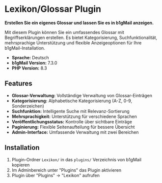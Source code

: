 # Lexikon/Glossar Plugin

**Erstellen Sie ein eigenes Glossar und lassen Sie es in b1gMail anzeigen.**

Mit diesem Plugin können Sie ein umfassendes Glossar mit Begriffserklärungen erstellen. Es bietet Kategorisierung, Suchfunktionalität, mehrsprachige Unterstützung und flexible Anzeigeoptionen für Ihre b1gMail-Installation.

- **Sprache:** Deutsch
- **b1gMail Version:** 7.3.0
- **PHP Version:** 8.3

## Features

- **Glossar-Verwaltung:** Vollständige Verwaltung von Glossar-Einträgen
- **Kategorisierung:** Alphabetische Kategorisierung (A-Z, 0-9, Sonderzeichen)
- **Suchfunktion:** Intelligente Suche mit Relevanz-Sortierung
- **Mehrsprachigkeit:** Unterstützung für verschiedene Sprachen
- **Veröffentlichungsstatus:** Kontrolle über sichtbare Einträge
- **Paginierung:** Flexible Seitenaufteilung für bessere Übersicht
- **Admin-Interface:** Umfassende Verwaltung mit zwei Bereichen

## Installation

1. Plugin-Ordner `Lexikon/` in das `plugins/` Verzeichnis von b1gMail kopieren
2. Im Adminbereich unter "Plugins" das Plugin aktivieren
3. Plugin über "Plugins" → "Lexikon" aufrufen
